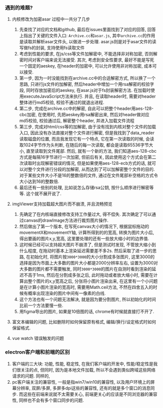 ### 遇到的难题?
1. 内核修改为加密asar
    过程中一共分了几步
    1. 先查找了对应的文档和github, 最后在issues里面找到了对应的回答, 回答上指出了关键的文件入口: `Archive.cc`和`asar.js`, 其中`archive.cc`的作用是读取并解析asar文件头, 以做进一步处理. asar.js则是对于asar文件的读写做fs的封装, 支持使用fs读取文件
    2. 考虑到性能的要求, 在js/css等文件加解密中, 不能选择非对称加密, 否则解密时间对客户端来说无法接受. 其次, 考虑到安全性要求, 最好不能是写死一个固定的aeskey, 在header的加密中, 可以允许使用非对称加密, 成本可以接受.
    3. 第一步, 因为一时没能找到在archive.cc中的合适解密方式, 所以换了一个思路, 只进行js文件的加解密, 然后header中增加一个用rsa解密的校验字段, 同时存放加密后的aeskey, 在asar.js对于fs封装解密方法. 在加载时使用executeJavaScript方法来执行. 并且, 在读取header时, 需要对header整体进行md5校验, 校验不通过的就退出进程.
    4. 第二步, 完成在archive.cc中的解密, 自此可以把整个header用aes-128-cbc加密, 在使用时, 先把aeskey用rsa解密出来, 然后对header做对应md5校验, 校验通过后, 解密整个header, 并进入加载文件流程
    5. 第三步, 完成对html/css等的加解密, 由于没有找到内核对整个文件的加载入口, 因此没有办法直接对整个文件进行解密, 但是我找到了data_reader读取磁盘的位置, 而且我发现它有一个特点, 它在第一次读取的时候, 会读取1024字节作为头判断, 在随后的每一次读取, 都会是读取65536字节大小, 直至读取到文件尾部. 然后, 就有一个新的方法, 我们知道aes-128-cbc方式是每隔16字节进行一次加密, 但前后有关, 因此使用这个方式会在第二次读取时出现解密错误的情况, 但是如果使用aes-128-ecb方式的话, 就可以对整个文件进行分段的加解密, 从而达到了可以加解密整个文件的目的. 对于某些文件大小不是16的整数倍的文件, 通过在文件尾部补空格的方式令大小达到16的整数倍.
    6. 最后还有一些别的处理, 比如说怎么存储rsa公钥, 按什么顺序进行解密等等. 这个就不展开说了.
2. imgViewer支持加载超大图片而不崩溃, 并且流畅预览
    1. 先确定了在内核端直接修改支持工作量过大, 得不偿失. 其次确定了可以通过canvas的drawImage方法进行裁剪图片操作.
    2. 然后做出了第一个版本, 在写死canvas大小的情况下, 根据鼠标拖动的movementX和movementY轴, 计算所得到的的宽高, 转换为图片大小后, 得出要画的图片x,y,宽高, 这里要处理的还有一些放大缩小时的边界值.
    3. 这时候已经可以支持超大图片不崩溃了, 但是测试时发现, 不管放大缩小到什么程度, 在拖动时基本上渲染延迟需要差不多2s. 然后采取了进一步的思路, 在初始化时, 将图片按`3000*3000`的大小分割成多张图片, 这里3000的选择是因为市面上大多数的图片大小都是2000分辨率左右, 设置为3000对大多数的图片都不需要触发, 同时`3000*3000`的图片在自测时看到渲染的延迟不高于1ms, 然后在分割成多张之后, 此时拖动或者放大缩小时, 需要在计算出整个图片的x,y宽高之后, 分张将小图片渲染出来, 在这里有一个小问题是在计算小图片渲染的宽高时, 需要用Math.ceil方法, 不然在四舍五入的时候有概率出现渲染的图片中间有一像素的白线. 
    4. 这个方法也有一个问题无法解决, 就是因为要分割图片, 所以初始化的时间比前一个方法要慢一些.
    5. 用figma导出的图片, 如果是10倍图的话, chrome有时候就直接打不开了.


3. 富文本编辑的问题, 比如删除时如何保留原有格式, 编辑/换行/设定格式时如何保留格式.
    

3. vue watch 错误触发的问题


### electron客户端和前端的区别
1. 客户端的三大块: 功能, 性能, 稳定性, 在我们客户端的开发中, 性能/稳定性是我们很关注的点, 但同时, 因为是本地文件加载, 所以不会遇到类似跨域这些网络请求的问题. 同样的, 
2. pc客户端关注的兼容性, 一般是指win7/win10的兼容性, 以及用户环境上的屏幕分辨率, 双屏/多屏, 多屏多dpi这些的兼容性, 还有的就是多个窗口的消息同步. 而这些在前端来说就不太需要关心, 前端更关心的应该是不同浏览器的兼容性, 同样也不会有多个窗口同步的问题.

